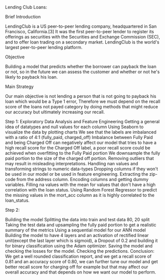 Lending Club Loans:

Brief Introduction

LendingClub is a US peer-to-peer lending company, headquartered in San Francisco, California.[3] It was the first peer-to-peer lender to register its offerings as securities with the Securities and Exchange Commission (SEC), and to offer loan trading on a secondary market. LendingClub is the world's largest peer-to-peer lending platform.

Objective

Building a model that predicts whether the borrower can payback the loan or not, so in the future we can assess the customer and whether or not he's likely to payback his loan.

Main Strategy

Our main objective is not lending a person that is not going to payback his loan which would be a Type 1 error, Therefore we must depend on the recall score of the loans not payed category by doing methods that might reduce our accuracy but ultimately increasing our recall.

Step 1:
Exploratory Data Analysis and Feature Engineering
Getting a general idea of datatypes and null values for each column
Using Seaborn to visualize the data by plotting charts
We see that the labels are imbalanced with a ratio of 4:1 (fully_paid, charged_off) Imbalance between Fully Paid and being Charged Off can negatively affect our model that tries to have a high recall score for the Charged Off label, a poor recall score could be achieved when overfitting to the Fully Paid portion
We downsample the fully paid portion to the size of the charged off portion.
Removing outliers that may result in misleading interpretations.
Handling nan values and transforming strings to numeric data-types
Dropping columns if they won't be used in our model or be used in feature engineering.
Extracting the zip-code from the address column.
Encoding columns and getting dummy variables.
Filling na values with the mean for values that don't have a high correlation with the loan status.
Using Random Forest Regressor to predict the missing values in the mort_acc column as it is highly correlated to the loan_status.

Step 2:

Building the model
Splitting the data into train and test data 80, 20 split
Taking the test data and upsampling the fully paid portion to get a realistic summary of the metrics
Using a sequential model for our ANN model
Building the model to have  4 layers and an activation of rectified linear unit(except the last layer which is sigmoid), a Dropout of 0.2 and building it for binary classification using the Adam optimizer.
Saving the model and checking the losses for the model.
Checking the predictions.
Conclusion:
We get a well rounded classification report, and we get a recall score of 0.81 and an accuracy score of 0.80, we can further tune our model and get better recall score for charging off for example but that may affect our overall accuracy and that depends on how we want our model to perform.
